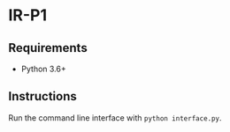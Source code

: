 # IR-P1

## Requirements
* Python 3.6+

## Instructions
Run the command line interface with `python interface.py`.
